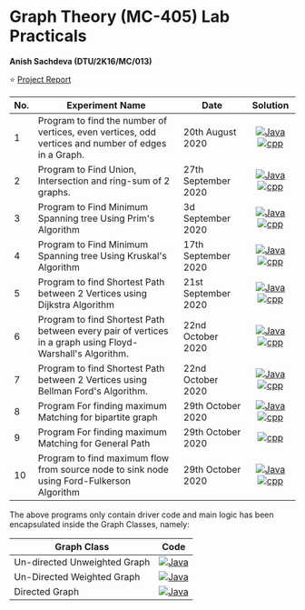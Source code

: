 # Graph Theory (MC-405) Lab Practicals
__Anish Sachdeva (DTU/2K16/MC/013)__

⭐ [Project Report](assets/graph-theory-lab-file.pdf)


| No. | Experiment Name | Date | Solution |
|-----|-----------------|------|:----:|
| 1 | Program to find the number of vertices, even vertices, odd vertices and number of edges in a Graph. | 20th August 2020 | [![Java](https://img.icons8.com/color/35/000000/java-coffee-cup-logo.png)](src/Lab1.java) [![cpp](https://img.icons8.com/color/30/000000/c-plus-plus-logo.png)](cpp/lab1.cpp) |  
| 2 | Program to Find Union, Intersection and ring-sum of 2 graphs. | 27th September 2020 | [![Java](https://img.icons8.com/color/35/000000/java-coffee-cup-logo.png)](src/Lab2.java) [![cpp](https://img.icons8.com/color/30/000000/c-plus-plus-logo.png)](cpp/lab2.cpp)|
| 3 | Program to Find Minimum Spanning tree Using Prim's Algorithm | 3d September 2020 | [![Java](https://img.icons8.com/color/35/000000/java-coffee-cup-logo.png)](src/Lab3.java) [![cpp](https://img.icons8.com/color/30/000000/c-plus-plus-logo.png)](cpp/lab3.cpp)|
| 4 | Program to Find Minimum Spanning tree Using Kruskal's Algorithm | 17th September 2020| [![Java](https://img.icons8.com/color/35/000000/java-coffee-cup-logo.png)](src/Lab4.java) [![cpp](https://img.icons8.com/color/30/000000/c-plus-plus-logo.png)](cpp/lab4.cpp) |
| 5 | Program to find Shortest Path between 2 Vertices using Dijkstra Algorithm | 21st September 2020 | [![Java](https://img.icons8.com/color/35/000000/java-coffee-cup-logo.png)](src/Lab5.java) [![cpp](https://img.icons8.com/color/30/000000/c-plus-plus-logo.png)](cpp/lab5.cpp) |
| 6 | Program to find Shortest Path between every pair of vertices in a graph using Floyd-Warshall's Algorithm. | 22nd October 2020 | [![Java](https://img.icons8.com/color/35/000000/java-coffee-cup-logo.png)](src/Lab6.java) [![cpp](https://img.icons8.com/color/30/000000/c-plus-plus-logo.png)](cpp/lab6.cpp) |
| 7 | Program to find Shortest Path between 2 Vertices using Bellman Ford's Algorithm. | 22nd October 2020 | [![Java](https://img.icons8.com/color/35/000000/java-coffee-cup-logo.png)](src/Lab7.java) [![cpp](https://img.icons8.com/color/30/000000/c-plus-plus-logo.png)](cpp/lab7.cpp) |
| 8 | Program For finding maximum Matching for bipartite graph | 29th October 2020 | [![Java](https://img.icons8.com/color/35/000000/java-coffee-cup-logo.png)](src/Lab8.java) [![cpp](https://img.icons8.com/color/30/000000/c-plus-plus-logo.png)](cpp/lab8.cpp) |
| 9 | Program For finding maximum Matching for General Path | 29th October 2020 | [![cpp](https://img.icons8.com/color/30/000000/c-plus-plus-logo.png)](cpp/lab9.cpp) |
| 10 | Program to find maximum flow from source node to sink node using Ford-Fulkerson Algorithm | 29th October 2020 | [![Java](https://img.icons8.com/color/35/000000/java-coffee-cup-logo.png)](src/Lab10.java) [![cpp](https://img.icons8.com/color/30/000000/c-plus-plus-logo.png)](cpp/lab10.cpp) | 

The above programs only contain driver code and main logic has been encapsulated inside the
Graph Classes, namely:

| Graph Class | Code |
|-------------|------|
| Un-directed Unweighted Graph | [![Java](https://img.icons8.com/color/40/000000/java-coffee-cup-logo.png)](src/UnDirectedGraph.java) |
| Un-Directed Weighted Graph | [![Java](https://img.icons8.com/color/40/000000/java-coffee-cup-logo.png)](src/UnDirectedWeightedGraph.java) | 
| Directed Graph | [![Java](https://img.icons8.com/color/40/000000/java-coffee-cup-logo.png)](src/DirectedGraph.java) |
